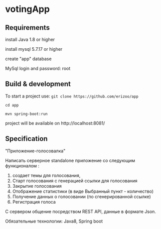 # votingApp

## Requirements

install Java 1.8 or higher

install mysql 5.7.17 or higher

create "app" database 

MySql login and password: root

## Build & development

To start a project use:
`git clone https://github.com/erizoo/app`

`cd app`

`mvn spring-boot:run`

project will be available on http://localhost:8081/ 

## Specification

"Приложение-голосовалка"

Написать серверное standalone приложение со следующим функционалом : 
1) создает темы для голосования,
2) Старт голосования с генерацией ссылки для голосования 
3) Закрытие голосования 
4) Отображение статистики (в виде Выбранный пункт - количество)
5) Получение данных о голосовании (по сгенерированной ссылке)
6) Регистрация голоса

С сервером общение посредством REST API, данные в формате Json.

Обязательные технологии: Java8, Spring boot
